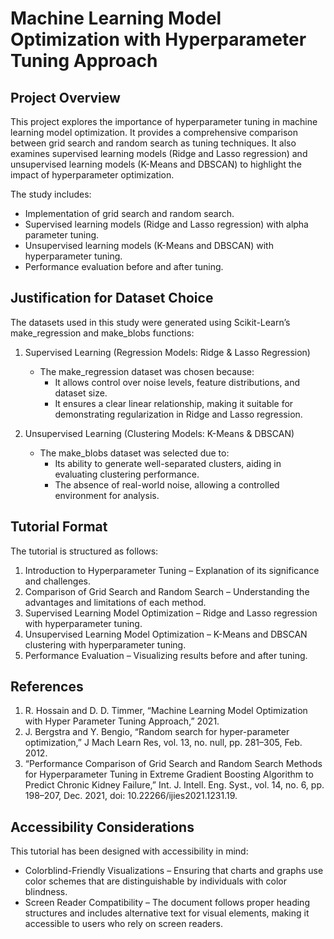 # Machine Learning Model Optimization with Hyperparameter Tuning Approach

## Project Overview

This project explores the importance of hyperparameter tuning in machine learning model optimization. It provides a comprehensive comparison between grid search and random search as tuning techniques. It also examines supervised learning models (Ridge and Lasso regression) and unsupervised learning models (K-Means and DBSCAN) to highlight the impact of hyperparameter optimization.

The study includes:
- Implementation of grid search and random search.
- Supervised learning models (Ridge and Lasso regression) with alpha parameter tuning.
- Unsupervised learning models (K-Means and DBSCAN) with hyperparameter tuning.
- Performance evaluation before and after tuning.

## Justification for Dataset Choice

The datasets used in this study were generated using Scikit-Learn’s make_regression and make_blobs functions:

1. Supervised Learning (Regression Models: Ridge & Lasso Regression)
   - The make_regression dataset was chosen because:
     - It allows control over noise levels, feature distributions, and dataset size.
     - It ensures a clear linear relationship, making it suitable for demonstrating regularization in Ridge and Lasso regression.

2. Unsupervised Learning (Clustering Models: K-Means & DBSCAN)
   - The make_blobs dataset was selected due to:
     - Its ability to generate well-separated clusters, aiding in evaluating clustering performance.
     - The absence of real-world noise, allowing a controlled environment for analysis.

## Tutorial Format

The tutorial is structured as follows:
1. Introduction to Hyperparameter Tuning – Explanation of its significance and challenges.
2. Comparison of Grid Search and Random Search – Understanding the advantages and limitations of each method.
3. Supervised Learning Model Optimization – Ridge and Lasso regression with hyperparameter tuning.
4. Unsupervised Learning Model Optimization – K-Means and DBSCAN clustering with hyperparameter tuning.
5. Performance Evaluation – Visualizing results before and after tuning.

## References

1. R. Hossain and D. D. Timmer, “Machine Learning Model Optimization with Hyper Parameter Tuning Approach,” 2021.
2. J. Bergstra and Y. Bengio, “Random search for hyper-parameter optimization,” J Mach Learn Res, vol. 13, no. null, pp. 281–305, Feb. 2012.
3. “Performance Comparison of Grid Search and Random Search Methods for Hyperparameter Tuning in Extreme Gradient Boosting Algorithm to Predict Chronic Kidney Failure,” Int. J. Intell. Eng. Syst., vol. 14, no. 6, pp. 198–207, Dec. 2021, doi: 10.22266/ijies2021.1231.19.

## Accessibility Considerations

This tutorial has been designed with accessibility in mind:
- Colorblind-Friendly Visualizations – Ensuring that charts and graphs use color schemes that are distinguishable by individuals with color blindness.
- Screen Reader Compatibility – The document follows proper heading structures and includes alternative text for visual elements, making it accessible to users who rely on screen readers.